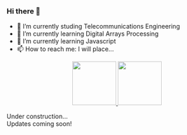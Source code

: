 ### Hi there 👋

- 🔭 I’m currently studing Telecommunications Engineering
- 🌱 I’m currently learning Digital Arrays Processing
- 🌱 I’m currently learning Javascript
- 📫 How to reach me: I will place...

<div align="center">
  <a href="https://github.com/yagxyz">
  <img height="100em" src="https://github-readme-stats.vercel.app/api?username=yagxyz&show_icons=true&theme=dark&include_all_commits=true&count_private=true"/>
  <img height="100em" src="https://github-readme-stats.vercel.app/api/top-langs/?username=yagxyz&layout=compact&langs_count=7&theme=dark"/>    
</div>

<a> Under construction... </a>\
<a1> Updates coming soon! </a1>
